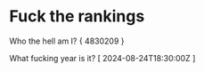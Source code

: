 # Fuck the rankings

Who the hell am I?
{ 4830209 }

What fucking year is it?
[ 2024-08-24T18:30:00Z ]

